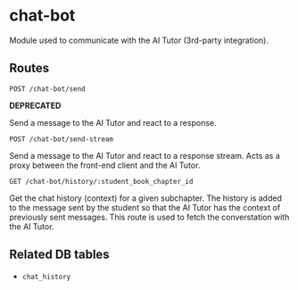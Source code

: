 # chat-bot

Module used to communicate with the AI Tutor (3rd-party integration).

## Routes

`POST /chat-bot/send`

**DEPRECATED**

Send a message to the AI Tutor and react to a response.

`POST /chat-bot/send-stream`

Send a message to the AI Tutor and react to a response stream. Acts as a proxy between the front-end client and the AI Tutor.

`GET /chat-bot/history/:student_book_chapter_id`

Get the chat history (context) for a given subchapter. The history is added to the message sent by the student so that the AI Tutor has the context of previously sent messages. This route is used to fetch the converstation with the AI Tutor.

## Related DB tables
- `chat_history`
